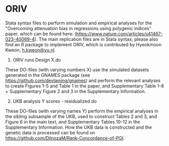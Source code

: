 # ORIV
Stata syntax files to perform simulation and empirical analyses for the "Overcoming attenuation bias in regressions using polygenic indices" paper, which can be found here:
(https://www.nature.com/articles/s41467-023-40069-4). The main replication files are in Stata syntax; please also find an R package to implement ORIV, which is contributed by Hyeokmoon Kweon, h.kweon@vu.nl. 

1. ORIV runs Design X.do

These DO-files (with varying numbers X) use the simulated datasets generated in the GNAMES package (see https://github.com/devlaming/gnames) and perform the relevant analyses to create Figures 1-5 and Table 1 in the paper, and Supplementary Table 1-8 + Supplementary Figure 2 and 3 in the Supplementary Information.  

2. UKB analysis Y scores - residualized.do

These DO-files (with varying names Y) perform the empirical analyses in the sibling subsample of the UKB, used to construct Tables 2 and 3, and Figure 6 in the main text, and Supplementary Tables 10-12 in the Supplementary Information. How the UKB data is constructed and the genetic data is processed can be found on https://github.com/DilnozaM/Rank-Concordance-of-PGI. 
